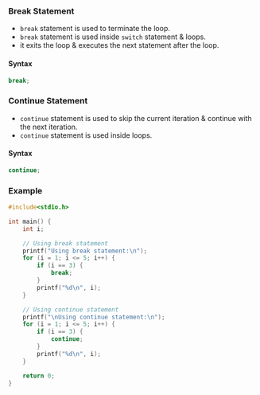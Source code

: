 ### Break Statement

- `break` statement is used to terminate the loop.
- `break` statement is used inside `switch` statement & loops.
- it exits the loop & executes the next statement after the loop.

#### Syntax

```c
break;
```

### Continue Statement

- `continue` statement is used to skip the current iteration & continue with the next iteration.
- `continue` statement is used inside loops.

#### Syntax

```c
continue;
```

### Example

```c
#include<stdio.h>

int main() {
    int i;

    // Using break statement
    printf("Using break statement:\n");
    for (i = 1; i <= 5; i++) {
        if (i == 3) {
            break;
        }
        printf("%d\n", i);
    }

    // Using continue statement
    printf("\nUsing continue statement:\n");
    for (i = 1; i <= 5; i++) {
        if (i == 3) {
            continue;
        }
        printf("%d\n", i);
    }

    return 0;
}
```

